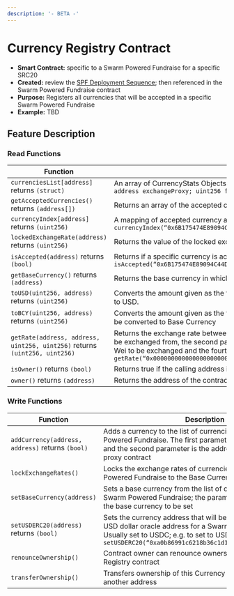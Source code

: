 ```yaml
---
description: '- BETA -'
---
```


# Currency Registry Contract

* **Smart Contract:** specific to a Swarm Powered Fundraise for a specific SRC20
* **Created:** review the [SPF Deployment Sequence](https://www.swarmnetwork.org/swarm-protocol/spf#deployment-sequence); then referenced in the Swarm Powered Fundraise contract
* **Purpose:** Registers all currencies that will be accepted in a specific Swarm Powered Fundraise
* **Example:** TBD

## Feature Description

### Read Functions

| Function                                                                   | Description                                                                                                                                                                                                                                                                                                                                                                                                                                                                                            |
| -------------------------------------------------------------------------- | ------------------------------------------------------------------------------------------------------------------------------------------------------------------------------------------------------------------------------------------------------------------------------------------------------------------------------------------------------------------------------------------------------------------------------------------------------------------------------------------------------ |
| `currenciesList[address]` returns `(struct)`                               | An array of CurrencyStats Objects. These objects have the following structure: `struct CurrencyStats {address erc20address; address exchangeProxy; uint256 finalExchangeRate; uint256 totalBufferedAmount; uint256 totalQualifiedAmount;}`                                                                                                                                                                                                                                                             |
| `getAcceptedCurrencies()` returns `(address[])`                            | Returns an array of the accepted currencies in a Swarm Powered Fundraise                                                                                                                                                                                                                                                                                                                                                                                                                               |
| `currencyIndex[address]` returns `(uint256)`                               | A mapping of accepted currency addresses to integers; To obtain the index of DAI in the contract use `currencyIndex(“0x6B175474E89094C44Da98b954EedeAC495271d0F”)`                                                                                                                                                                                                                                                                                                                                     |
| `lockedExchangeRate(address)` returns `(uint256)`                          | Returns the value of the locked exchange rate of the currency in the first parameter                                                                                                                                                                                                                                                                                                                                                                                                                   |
| `isAccepted(address)` returns `(bool)`                                     | Returns if a specific currency is accepted in a Swarm Powered Fundraise; To check if the fundraise accepts DAI use `isAccepted(“0x6B175474E89094C44Da98b954EedeAC495271d0F”)`                                                                                                                                                                                                                                                                                                                          |
| `getBaseCurrency()` returns `(address)`                                    | Returns the base currency in which a Swarm Powered Fundraise is denominated                                                                                                                                                                                                                                                                                                                                                                                                                            |
| `toUSD(uint256, address)` returns `(uint256)`                              | Converts the amount given as the first parameter into USD. The second parameter is the address of the currency to be converted to USD.                                                                                                                                                                                                                                                                                                                                                                 |
| `toBCY(uint256, address)` returns `(uint256)`                              | Converts the amount given as the first parameter into the Base Currency. The second parameter is the address of the currency to be converted to Base Currency                                                                                                                                                                                                                                                                                                                                          |
| `getRate(address, address, uint256, uint256)` returns `(uint256, uint256)` | Returns the exchange rate between the first and the second address. The first parameter is the token address of the currency to be exchanged from, the second parameter is the address of the currency to be exchanged to, the third parameter is the value in Wei to be exchanged and the fourth parameter is the decimal places. E.g. to get the rate of 1 ETH in DAI use `getRate(“0x0000000000000000000000000000000000000000”,"0x2a1530C4C41db0B0b2bB646CB5Eb1A67b7158667”,1000000000000000000,0)` |
| `isOwner()` returns `(bool)`                                               | Returns true if the calling address is the contract owner                                                                                                                                                                                                                                                                                                                                                                                                                                              |
| `owner()` returns `(address)`                                              | Returns the address of the contract owner                                                                                                                                                                                                                                                                                                                                                                                                                                                              |

### Write Functions

| Function                                         | Description                                                                                                                                                                                                                  |
| ------------------------------------------------ | ---------------------------------------------------------------------------------------------------------------------------------------------------------------------------------------------------------------------------- |
| `addCurrency(address, address)` returns `(bool)` | Adds a currency to the list of currencies accepted in a Swarm Powered Fundraise. The first parameter is the token address and the second parameter is the address of the exchange proxy contract                             |
| `lockExchangeRates()`                            | Locks the exchange rates of currencies accepted in a Swarm Powered Fundraise to the Base Currency                                                                                                                            |
| `setBaseCurrency(address)`                       | Sets a base currency from the list of currencies accepted in a Swarm Powered Fundraise; the parameter is the address of the base currency to be set                                                                          |
| `setUSDERC20(address)` returns `(bool)`          | Sets the currency address that will be used as the default USD dollar oracle address for a Swarm Powered Fundraise. Usually set to USDC; e.g. to set to USDC use `setUSDERC20(“0xa0b86991c6218b36c1d19d4a2e9eb0ce3606eb48”)` |
| `renounceOwnership()`                            | Contract owner can renounce ownership of this Currency Registry contract                                                                                                                                                     |
| `transferOwnership()`                            | Transfers ownership of this Currency Registry contract to another address                                                                                                                                                    |
